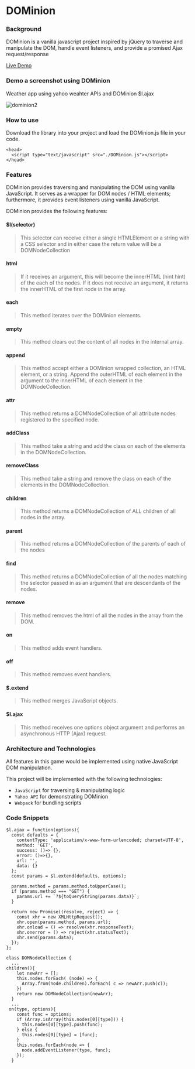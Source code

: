 # DOMinion

### Background 

DOMinion is a vanilla javascript project inspired by jQuery to traverse and manipulate the DOM, handle event listeners, and provide a promised Ajax request/response

[Live Demo](http://www.misun.me/DOMinion/)

### Demo a screenshot using DOMinion
Weather app using yahoo weahter APIs and DOMinion $l.ajax

![dominion2](https://user-images.githubusercontent.com/3492959/37889726-c95b5c3c-309b-11e8-9179-c5e03f696d50.jpg)

### How to use
Download the library into your project and load the DOMinion.js file in your code.
```
<head>
  <script type="text/javascript" src="./DOMinion.js"></script>
</head>
```

### Features  

DOMinion provides traversing and manipulating the DOM using vanilla JavaScript. It serves as a wrapper for DOM nodes / HTML elements; furthermore, it provides event listeners using vanilla JavaScript.

DOMinion provides the following features:

#### $l(selector)

> This selector can receive either a single HTMLElement or a string with a CSS selector and in either case the return value will be a DOMNodeCollection

#### html

> If it receives an argument, this will become the innerHTML (hint hint) of the each of the nodes. If it does not receive an argument, it returns the innerHTML of the first node in the array.

#### each

> This method iterates over the DOMinion elements.

#### empty 

> This method clears out the content of all nodes in the internal array.

#### append

> This method accept either a DOMinion wrapped collection, an HTML element, or a string. Append the outerHTML of each element in the argument to the innerHTML of each element in the DOMNodeCollection.

#### attr

> This method returns a DOMNodeCollection of all attribute nodes registered to the specified node.

#### addClass

> This method take a string and add the class on each of the elements in the DOMNodeCollection.

#### removeClass

> This method take a string and remove the class on each of the elements in the DOMNodeCollection.

#### children

> This method returns a DOMNodeCollection of ALL children of all nodes in the array.

#### parent

> This method returns a DOMNodeCollection of the parents of each of the nodes

#### find

> This method returns a DOMNodeCollection of all the nodes matching the selector passed in as an argument that are descendants of the nodes.

#### remove

> This method removes the html of all the nodes in the array from the DOM.

#### on

> This method adds event handlers.

#### off

> This method removes event handlers.

#### $.extend

> This method merges JavaScript objects.

#### $l.ajax

> This method receives one options object argument and performs an asynchronous HTTP (Ajax) request.


### Architecture and Technologies

All features in this game would be implemented using native JavaScript DOM manipulation.

This project will be implemented with the following technologies:

- `JavaScript` for traversing & manipulating logic
- `Yahoo API` for demonstrating DOMinion
- `Webpack` for bundling scripts

### Code Snippets
```
$l.ajax = function(options){
  const defaults = {
    contentType: 'application/x-www-form-urlencoded; charset=UTF-8',
    method: 'GET',
    success: ()=> {},
    error: ()=>{},
    url: '',
    data: {}
  };
  const params = $l.extend(defaults, options);

  params.method = params.method.toUpperCase();
  if (params.method === "GET") {
    params.url += `?${toQueryString(params.data)}`;
  }

  return new Promise((resolve, reject) => {
    const xhr = new XMLHttpRequest();
    xhr.open(params.method, params.url);
    xhr.onload = () => resolve(xhr.responseText);
    xhr.onerror = () => reject(xhr.statusText);
    xhr.send(params.data);
  });
};
```
```
class DOMNodeCollection {
  ...
children(){
    let newArr = [];
    this.nodes.forEach( (node) => {
      Array.from(node.children).forEach( c => newArr.push(c));
    })
    return new DOMNodeCollection(newArr);
  }
  ...
 on(type, options){
    const func = options;
    if (Array.isArray(this.nodes[0][type])) {
      this.nodes[0][type].push(func);
    } else {
      this.nodes[0][type] = [func];
    }
    this.nodes.forEach(node => {
      node.addEventListener(type, func);
    });
  }
```

